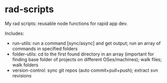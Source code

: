# rad-scripts
My rad scripts: reusable node functions for rapid app dev.

Includes:
* run-utils: run a command [sync/async] and get output; run an array of commands in specified folders
* folder-utils: cd to the first found directory in an array (important for finding base folder of projects on different OSes/machines); walk files; walk folders
* version-control: sync git repos (auto commit+pull+push); extract svn revisions

